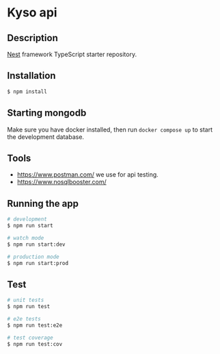 # Kyso api

## Description

[Nest](https://github.com/nestjs/nest) framework TypeScript starter repository.

## Installation

```bash
$ npm install
```

## Starting mongodb

Make sure you have docker installed, then run `docker compose up` to start the development database.

## Tools

- https://www.postman.com/ we use for api testing.
- https://www.nosqlbooster.com/

## Running the app

```bash
# development
$ npm run start

# watch mode
$ npm run start:dev

# production mode
$ npm run start:prod
```

## Test

```bash
# unit tests
$ npm run test

# e2e tests
$ npm run test:e2e

# test coverage
$ npm run test:cov
```